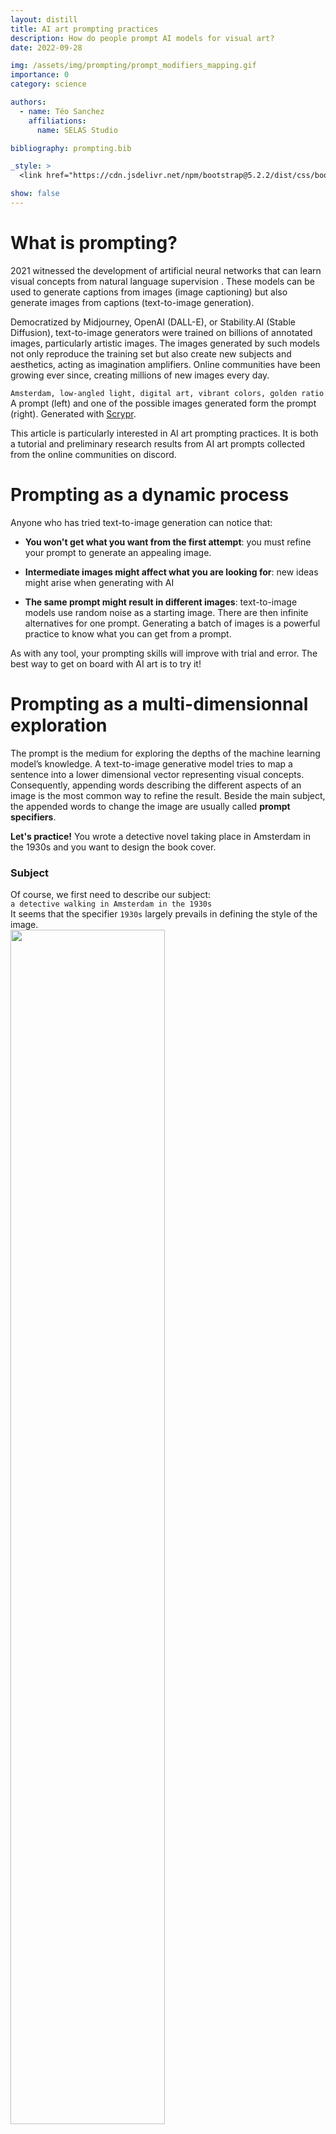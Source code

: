 ```yaml
---
layout: distill
title: AI art prompting practices
description: How do people prompt AI models for visual art?
date: 2022-09-28

img: /assets/img/prompting/prompt_modifiers_mapping.gif
importance: 0
category: science

authors:
  - name: Téo Sanchez
    affiliations:
      name: SELAS Studio

bibliography: prompting.bib

_style: >
  <link href="https://cdn.jsdelivr.net/npm/bootstrap@5.2.2/dist/css/bootstrap.min.css" rel="stylesheet" integrity="sha384-Zenh87qX5JnK2Jl0vWa8Ck2rdkQ2Bzep5IDxbcnCeuOxjzrPF/et3URy9Bv1WTRi" crossorigin="anonymous">

show: false
---
```


# What is prompting? 

2021 witnessed the development of artificial neural networks that can learn visual concepts from natural language supervision <d-cite key="radford2021learning"></d-cite>.
These models can be used to generate captions from images (image captioning) but also generate images from captions (text-to-image generation). 

Democratized by Midjourney, OpenAI (DALL-E), or Stability.AI (Stable Diffusion), text-to-image generators were trained on billions of annotated images, particularly artistic images.
The images generated by such models not only reproduce the training set but also create new subjects and aesthetics, acting as imagination amplifiers.
Online communities have been growing ever since, creating millions of new images every day.

<div class="row justify-content-sm-center">
    <div class="col-sm mt-2 mt-md-0" style="top:40%">
        <code>Amsterdam, low-angled light, digital art, vibrant colors, golden ratio</code>
    </div>
    <div class="col-sm mt-2 mt-md-0">
        <img class="img-fluid rounded z-depth-1" src="{{ '/assets/img/prompting/amsterdam_trailer.jpg' | relative_url }}" alt="" title="example image"/>
    </div>
</div>
<div class="caption">
    A prompt (left) and one of the possible images generated form the prompt (right). Generated with <a href="https://www.scrypr.com" target="_blank">Scrypr</a>.
</div>

This article is particularly interested in AI art prompting practices.
It is both a tutorial and preliminary research results from AI art prompts collected from the online communities on discord.

# Prompting as a dynamic process

Anyone who has tried text-to-image generation can notice that:

- **You won't get what you want from the first attempt**: you must refine your prompt to generate an appealing image.

- **Intermediate images might affect what you are looking for**: new ideas might arise when generating with AI


- **The same prompt might result in different images**: text-to-image models use random noise as a starting image. There are then infinite alternatives for one prompt. Generating a batch of images is a powerful practice to know what you can get from a prompt.

As with any tool, your prompting skills will improve with trial and error. The best way to get on board with AI art is to try it!

# Prompting as a multi-dimensionnal exploration

The prompt is the medium for exploring the depths of the machine learning model’s knowledge. 
A text-to-image generative model tries to map a sentence into a lower dimensional vector representing visual concepts.
Consequently, appending words describing the different aspects of an image is the most common way to refine the result. Beside the main subject, the appended words to change the image are usually called **prompt specifiers**.

**Let's practice!** You wrote a detective novel taking place in Amsterdam in the 1930s and you want to design the book cover.

<div class="row justify-content-sm-center">
    <div class="col-sm mt-2 mt-md-0">
        <h3>Subject</h3>
        Of course, we first need to describe our subject:
        <br>
        <code>a detective walking in Amsterdam in the 1930s </code>
        <br>
        It seems that the specifier <code>1930s</code> largely prevails in defining the style of the image.
    </div>
    <div class="col-sm mt-2 mt-md-0">
        <img class="img-fluid rounded z-depth-1" src="{{ '/assets/img/prompting/amsterdam1.jpg' | relative_url }}" alt="" title="example image" width="70%"/>
    </div>
</div>
<br>
<div class="row justify-content-sm-center">
    <div class="col-sm mt-2 mt-md-0">
        <h3>Type of content</h3>
        From the last prompt, the model infered a photography but many other physical support exist. Let's precise that we want a painting:
        <br>
        <code>a painting of a detective walking in Amsterdam in the 1930s </code>
        <br>
        Feel free to explore other lesser known physical support or art practices (lithography, woodcutting, etc.)
    </div>
    <div class="col-sm mt-2 mt-md-0">
        <img class="img-fluid rounded z-depth-1" src="{{ '/assets/img/prompting/amsterdam2.jpg' | relative_url }}" alt="" title="example image" width="70%"/>
    </div>
</div>
<br>
<div class="row justify-content-sm-center">
    <div class="col-sm mt-2 mt-md-0">
        <h3>Light</h3>
        Light is crucial in photography and cinema. The jargon is vast to describe it!
        <br>
        <code>a painting of a detective walking in Amsterdam in the 1930s, low-angled light, sunrise, foggy</code>
        <br>
    </div>
    <div class="col-sm mt-2 mt-md-0">
        <img class="img-fluid rounded z-depth-1" src="{{ '/assets/img/prompting/amsterdam3.jpg' | relative_url }}" alt="" title="example image" width="70%"/>
    </div>
</div>
<br>
<div class="row justify-content-sm-center">
    <div class="col-sm mt-2 mt-md-0">
        <h3>Artistic inspirations</h3>
         Art movements or artists' names can be used to convey certain aesthetics.
        <br>
        <code>a painting of a detective walking in Amsterdam in the 1930s, low-angled light, sunrise, foggy, by Carl Spitzweg and Edward Hopper</code>
        <br>
        You can use more than one artistic influence to explore new territories.
    </div>
    <div class="col-sm mt-2 mt-md-0">
        <img class="img-fluid rounded z-depth-1" src="{{ '/assets/img/prompting/amsterdam4.jpg' | relative_url }}" alt="" title="example image" width="70%"/>
    </div>
</div>
<br>
<div class="row justify-content-sm-center">
    <div class="col-sm mt-2 mt-md-0">
        <h3>Composition</h3>
        Improving the general composition can be achieved by invoking symetry, camera angle, or online platforms gathering the best pieces (artstation):
        <br>
        <code> a painting of a detective walking in Amsterdam in the 1930s, low-angled light, sunrise, foggy, by Carl Spitzweg and Edward hopper, golden ratio, dutch angle, trending on artstation</code>
        <br>
    </div>
    <div class="col-sm mt-2 mt-md-0">
        <img class="img-fluid rounded z-depth-1" src="{{ '/assets/img/prompting/amsterdam5.jpg' | relative_url }}" alt="" title="example image" width="70%"/>
    </div>
</div>

<br>
<br>
In short, the palette of the prompt artist is words. Enriching your vocabulary to describe an image will help you generate appealing and novel images with AI.
Photography, cinema, painting, and art history will provide you with numerous terms and references that can be endlessly combined.

To help you in this process, we mapped thousands of specifiers extracted from 1.5 million prompts (Stable Diffusion).
This topic analysis was made with the [BERTopic](https://maartengr.github.io/BERTopic/index.html) python library.

<div class="row justify-content-sm-center">
    <a href="{{ '/projects/prompting_map.html' | relative_url }}" target="_blank">
    <img class="img-fluid rounded z-depth-1" src="{{ '/assets/img/prompting/prompt_modifiers_mapping.gif' | relative_url }}" alt="" title="example image" width="100%"/>
    </a>
</div>
<div class="caption">
    Click the image to access the interactive map
</div>

# Virality of prompt specifiers

An important aspect is that prompts are shared, gathered, and re-used among online communities on discord or Reddit.
Consequently, prompt specifiers can become viral.


Greg Rutkowski is a digital artist mainly painting heroic fantasy scenes. 
His name became viral in august 2022 among text-to-image prompts: `by Greg Rutkowski`, `in  the style of Greg Rutkowski`, etc.
The trend around his work is discussed in [this article from the MIT Technological Review](https://www.technologyreview.com/2022/09/16/1059598/this-artist-is-dominating-ai-generated-art-and-hes-not-happy-about-it/?utm_medium=tr_social&utm_source=LinkedIn&utm_campaign=site_visitor.unpaid.engagement). 

Interestingly, Greg Rutkowski work is far from being the most represented in the [LAION-5B](https://laion-aesthetic.datasette.io/laion-aesthetic-6pls/images), the data set used to train Stable Diffusion <d-footnote> For more insights on this data set, refers to <a href="https://waxy.org/2022/08/exploring-12-million-of-the-images-used-to-train-stable-diffusions-image-generator/"> Andy Baio's analysis</a>.</d-footnote>.
The fact that text-to-image generators can adopt an artist's style, even under-represented in the training set, raises concerns among artists asking for permission and proper attribution when models are trained on their work.

# Beyond prompting

If there is already a lot to do only with text prompts, new techniques offering innovative workflows are being developed:

- **Pseudo-prompting** refers to the use of randomness and combinatorics to generate text prompts,
- **Image2image** enables to modify an existing image with a prompt,
- **Inpainting and outpainting** allows for regenerating a selected part, within or without the original image,
- **Image2text** (or clip interrogator) enables to approximate text prompts from existing images,
- **Face Restoration algorithms** allow to fix inconsistencies in character's facial features,
- **Textual inversion** <d-cite key="gal2022image"></d-cite> uses new training data to create an additional word token. The new token can then be used to condition the generation on the trained aesthetic,
- **Interoperability with traditional graphical tools** <d-footnote> <a href="https://exchange.adobe.com/apps/cc/114117da/stable-diffusion" target="_blank"> Photoshop plugin are now accessibles https://exchange.adobe.com/apps/cc/114117da/stable-diffusion</a></d-footnote> such as Adobe Photoshop, provide workflows with AI generation anchored into existing artistic practices.

# Conclusion

Prompting is a new approach to interacting with machine learning models, particularly image generators.
It is unlikely to replace existing digital art practices but instead offers new workflows to work with digital media.
If important authorship issues must be addressed, it also offers new ways to express and share ideas and emotions, accessible to the general public.

[Selas Studio](https://selas-studio.webflow.io/) is a PaaS, enabling image generation and edition for businesses via plug-and-play components (API, SDK, web components).
Selas will be present at [World Summit AI](https://worldsummit.ai/), and will held a conference during the show at TRACK 3 - Building 41, on Thursday 13th October at 15:00.

Contact us for more info: [contact@selas.studio](mailto:contact@selas.studio)
Our social networks to keep in touch:<br>
[Linkedin](https://www.linkedin.com/company/selas-studio/)<br>
[Twitter](https://twitter.com/StudioSelas)<br>
[Instagram](https://www.instagram.com/selas.studio/?hl=en)<br>

<script src="https://cdn.jsdelivr.net/npm/bootstrap@5.2.2/dist/js/bootstrap.bundle.min.js" integrity="sha384-OERcA2EqjJCMA+/3y+gxIOqMEjwtxJY7qPCqsdltbNJuaOe923+mo//f6V8Qbsw3" crossorigin="anonymous"></script>
<script src="https://cdn.jsdelivr.net/npm/@popperjs/core@2.11.6/dist/umd/popper.min.js" integrity="sha384-oBqDVmMz9ATKxIep9tiCxS/Z9fNfEXiDAYTujMAeBAsjFuCZSmKbSSUnQlmh/jp3" crossorigin="anonymous"></script>
<script src="https://cdn.jsdelivr.net/npm/bootstrap@5.2.2/dist/js/bootstrap.min.js" integrity="sha384-IDwe1+LCz02ROU9k972gdyvl+AESN10+x7tBKgc9I5HFtuNz0wWnPclzo6p9vxnk" crossorigin="anonymous"></script>

**Few words about the author:**<br>
Téo Sanchez recently finished his Ph.D. in Human-Computer Interaction in Université Paris Saclay. His work is interested in the democratization of interactive ML systems among the general pubic and domain experts such as artists.